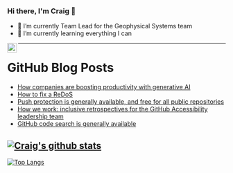 ### Hi there, I'm Craig 👋

<!--
**CraigTeelFugro/CraigTeelFugro** is a ✨ _special_ ✨ repository because its `README.md` (this file) appears on your GitHub profile.

Here are some ideas to get you started:
-->

- 🔭 I’m currently Team Lead for the Geophysical Systems team
- 🌱 I’m currently learning everything I can

[<img align="left" alt="Craig Teel | LinkedIn" width="22px" src="https://cdn.jsdelivr.net/npm/simple-icons@v3/icons/linkedin.svg" />][linkedin]

---

# GitHub Blog Posts

<!-- BLOG-POST-LIST:START -->
- [How companies are boosting productivity with generative AI](https://github.blog/2023-05-09-how-companies-are-boosting-productivity-with-generative-ai/)
- [How to fix a ReDoS](https://github.blog/2023-05-09-how-to-fix-a-redos/)
- [Push protection is generally available, and free for all public repositories](https://github.blog/2023-05-09-push-protection-is-generally-available-and-free-for-all-public-repositories/)
- [How we work: inclusive retrospectives for the GitHub Accessibility leadership team](https://github.blog/2023-05-08-how-we-work-inclusive-retrospectives-for-the-github-accessibility-leadership-team/)
- [GitHub code search is generally available](https://github.blog/2023-05-08-github-code-search-is-generally-available/)
<!-- BLOG-POST-LIST:END -->

## [![Craig's github stats](https://github-readme-stats.vercel.app/api?username=craigteelfugro&show_icons=true&theme=radical)](https://github.com/anuraghazra/github-readme-stats)


[linkedin]: https://linkedin.com/in/craig-teel-b8786771
[![Top Langs](https://github-readme-stats.vercel.app/api/top-langs/?username=craigteelfugro&layout=compact)](https://github.com/anuraghazra/github-readme-stats)
